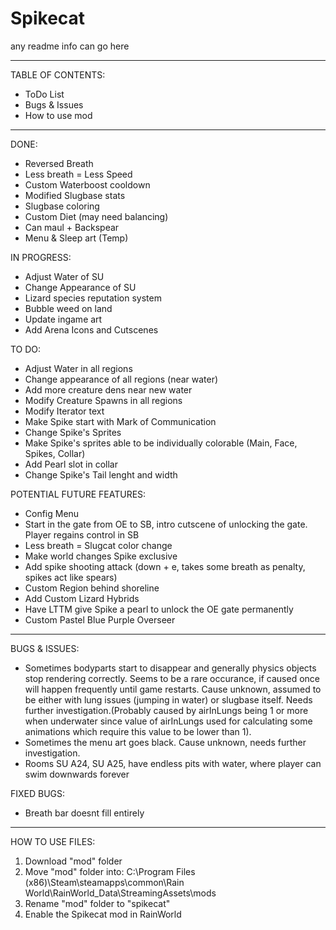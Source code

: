 # Spikecat
any readme info can go here

----------------------
TABLE OF CONTENTS:
- ToDo List
- Bugs & Issues
- How to use mod
----------------------

DONE:
- Reversed Breath
- Less breath = Less Speed
- Custom Waterboost cooldown
- Modified Slugbase stats
- Slugbase coloring
- Custom Diet (may need balancing)
- Can maul + Backspear
- Menu & Sleep art (Temp)


IN PROGRESS:
- Adjust Water of SU
- Change Appearance of SU
- Lizard species reputation system
- Bubble weed on land
- Update ingame art
- Add Arena Icons and Cutscenes

TO DO:
- Adjust Water in all regions
- Change appearance of all regions (near water)
- Add more creature dens near new water
- Modify Creature Spawns in all regions
- Modify Iterator text
- Make Spike start with Mark of Communication
- Change Spike's Sprites
- Make Spike's sprites able to be individually colorable (Main, Face, Spikes, Collar)
- Add Pearl slot in collar
- Change Spike's Tail lenght and width


POTENTIAL FUTURE FEATURES:
- Config Menu
- Start in the gate from OE to SB, intro cutscene of unlocking the gate. Player regains control in SB
- Less breath = Slugcat color change
- Make world changes Spike exclusive
- Add spike shooting attack (down + e, takes some breath as penalty, spikes act like spears)
- Custom Region behind shoreline
- Add Custom Lizard Hybrids
- Have LTTM give Spike a pearl to unlock the OE gate permanently
- Custom Pastel Blue Purple Overseer

-------------------------------------

BUGS & ISSUES:
- Sometimes bodyparts start to disappear and generally physics objects stop rendering correctly. Seems to be a rare occurance, if caused once will happen frequently until game restarts. Cause unknown, assumed to be either with lung issues (jumping in water) or slugbase itself. Needs further investigation.(Probably caused by airInLungs being 1 or more when underwater since value of airInLungs used for calculating some animations which require this value to be lower than 1).
- Sometimes the menu art goes black. Cause unknown, needs further investigation. 
- Rooms SU A24, SU A25, have endless pits with water, where player can swim downwards forever 

FIXED BUGS:
- Breath bar doesnt fill entirely

-------------------------------------

HOW TO USE FILES:
1) Download "mod" folder
2) Move "mod" folder into: C:\Program Files (x86)\Steam\steamapps\common\Rain World\RainWorld_Data\StreamingAssets\mods
3) Rename "mod" folder to "spikecat"
4) Enable the Spikecat mod in RainWorld

